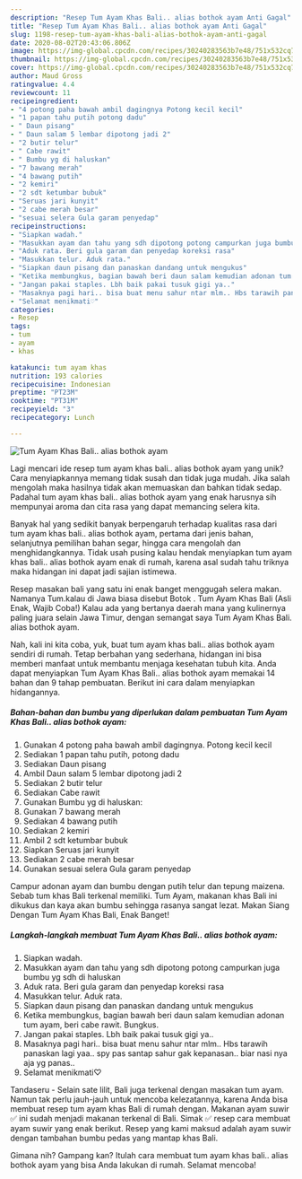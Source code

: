 ```yaml
---
description: "Resep Tum Ayam Khas Bali.. alias bothok ayam Anti Gagal"
title: "Resep Tum Ayam Khas Bali.. alias bothok ayam Anti Gagal"
slug: 1198-resep-tum-ayam-khas-bali-alias-bothok-ayam-anti-gagal
date: 2020-08-02T20:43:06.806Z
image: https://img-global.cpcdn.com/recipes/30240283563b7e48/751x532cq70/tum-ayam-khas-bali-alias-bothok-ayam-foto-resep-utama.jpg
thumbnail: https://img-global.cpcdn.com/recipes/30240283563b7e48/751x532cq70/tum-ayam-khas-bali-alias-bothok-ayam-foto-resep-utama.jpg
cover: https://img-global.cpcdn.com/recipes/30240283563b7e48/751x532cq70/tum-ayam-khas-bali-alias-bothok-ayam-foto-resep-utama.jpg
author: Maud Gross
ratingvalue: 4.4
reviewcount: 11
recipeingredient:
- "4 potong paha bawah ambil dagingnya Potong kecil kecil"
- "1 papan tahu putih potong dadu"
- " Daun pisang"
- " Daun salam 5 lembar dipotong jadi 2"
- "2 butir telur"
- " Cabe rawit"
- " Bumbu yg di haluskan"
- "7 bawang merah"
- "4 bawang putih"
- "2 kemiri"
- "2 sdt ketumbar bubuk"
- "Seruas jari kunyit"
- "2 cabe merah besar"
- "sesuai selera Gula garam penyedap"
recipeinstructions:
- "Siapkan wadah."
- "Masukkan ayam dan tahu yang sdh dipotong potong campurkan juga bumbu yg sdh di haluskan"
- "Aduk rata. Beri gula garam dan penyedap koreksi rasa"
- "Masukkan telur. Aduk rata."
- "Siapkan daun pisang dan panaskan dandang untuk mengukus"
- "Ketika membungkus, bagian bawah beri daun salam kemudian adonan tum ayam, beri cabe rawit. Bungkus."
- "Jangan pakai staples. Lbh baik pakai tusuk gigi ya.."
- "Masaknya pagi hari.. bisa buat menu sahur ntar mlm.. Hbs tarawih panaskan lagi yaa.. spy pas santap sahur gak kepanasan.. biar nasi nya aja yg panas.."
- "Selamat menikmati♡"
categories:
- Resep
tags:
- tum
- ayam
- khas

katakunci: tum ayam khas 
nutrition: 193 calories
recipecuisine: Indonesian
preptime: "PT23M"
cooktime: "PT31M"
recipeyield: "3"
recipecategory: Lunch

---
```



![Tum Ayam Khas Bali.. alias bothok ayam](https://img-global.cpcdn.com/recipes/30240283563b7e48/751x532cq70/tum-ayam-khas-bali-alias-bothok-ayam-foto-resep-utama.jpg)

Lagi mencari ide resep tum ayam khas bali.. alias bothok ayam yang unik? Cara menyiapkannya memang tidak susah dan tidak juga mudah. Jika salah mengolah maka hasilnya tidak akan memuaskan dan bahkan tidak sedap. Padahal tum ayam khas bali.. alias bothok ayam yang enak harusnya sih mempunyai aroma dan cita rasa yang dapat memancing selera kita.

Banyak hal yang sedikit banyak berpengaruh terhadap kualitas rasa dari tum ayam khas bali.. alias bothok ayam, pertama dari jenis bahan, selanjutnya pemilihan bahan segar, hingga cara mengolah dan menghidangkannya. Tidak usah pusing kalau hendak menyiapkan tum ayam khas bali.. alias bothok ayam enak di rumah, karena asal sudah tahu triknya maka hidangan ini dapat jadi sajian istimewa.

Resep masakan bali yang satu ini enak banget menggugah selera makan. Namanya Tum.kalau di Jawa biasa disebut Botok . Tum Ayam Khas Bali (Asli Enak, Wajib Coba!) Kalau ada yang bertanya daerah mana yang kulinernya paling juara selain Jawa Timur, dengan semangat saya Tum Ayam Khas Bali. alias bothok ayam.


Nah, kali ini kita coba, yuk, buat tum ayam khas bali.. alias bothok ayam sendiri di rumah. Tetap berbahan yang sederhana, hidangan ini bisa memberi manfaat untuk membantu menjaga kesehatan tubuh kita. Anda dapat menyiapkan Tum Ayam Khas Bali.. alias bothok ayam memakai 14 bahan dan 9 tahap pembuatan. Berikut ini cara dalam menyiapkan hidangannya.

<!--inarticleads1-->

##### Bahan-bahan dan bumbu yang diperlukan dalam pembuatan Tum Ayam Khas Bali.. alias bothok ayam:

1. Gunakan 4 potong paha bawah ambil dagingnya. Potong kecil kecil
1. Sediakan 1 papan tahu putih, potong dadu
1. Sediakan  Daun pisang
1. Ambil  Daun salam 5 lembar dipotong jadi 2
1. Sediakan 2 butir telur
1. Sediakan  Cabe rawit
1. Gunakan  Bumbu yg di haluskan:
1. Gunakan 7 bawang merah
1. Sediakan 4 bawang putih
1. Sediakan 2 kemiri
1. Ambil 2 sdt ketumbar bubuk
1. Siapkan Seruas jari kunyit
1. Sediakan 2 cabe merah besar
1. Gunakan sesuai selera Gula garam penyedap


Campur adonan ayam dan bumbu dengan putih telur dan tepung maizena. Sebab tum khas Bali terkenal memiliki. Tum Ayam, makanan khas Bali ini dikukus dan kaya akan bumbu sehingga rasanya sangat lezat. Makan Siang Dengan Tum Ayam Khas Bali, Enak Banget! 

<!--inarticleads2-->

##### Langkah-langkah membuat Tum Ayam Khas Bali.. alias bothok ayam:

1. Siapkan wadah.
1. Masukkan ayam dan tahu yang sdh dipotong potong campurkan juga bumbu yg sdh di haluskan
1. Aduk rata. Beri gula garam dan penyedap koreksi rasa
1. Masukkan telur. Aduk rata.
1. Siapkan daun pisang dan panaskan dandang untuk mengukus
1. Ketika membungkus, bagian bawah beri daun salam kemudian adonan tum ayam, beri cabe rawit. Bungkus.
1. Jangan pakai staples. Lbh baik pakai tusuk gigi ya..
1. Masaknya pagi hari.. bisa buat menu sahur ntar mlm.. Hbs tarawih panaskan lagi yaa.. spy pas santap sahur gak kepanasan.. biar nasi nya aja yg panas..
1. Selamat menikmati♡


Tandaseru - Selain sate lilit, Bali juga terkenal dengan masakan tum ayam. Namun tak perlu jauh-jauh untuk mencoba kelezatannya, karena Anda bisa membuat resep tum ayam khas Bali di rumah dengan. Makanan ayam suwir ✅ ini sudah menjadi makanan terkenal di Bali. Simak ✅ resep cara membuat ayam suwir yang enak berikut. Resep yang kami maksud adalah ayam suwir dengan tambahan bumbu pedas yang mantap khas Bali. 

Gimana nih? Gampang kan? Itulah cara membuat tum ayam khas bali.. alias bothok ayam yang bisa Anda lakukan di rumah. Selamat mencoba!
